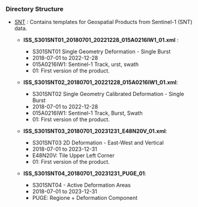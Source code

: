 ### Directory Structure

- [SNT](SNT) : Contains templates for Geospatial Products from Sentinel-1 (SNT) data.
  - **ISS_S301SNT01_20180701_20221228_015A0216IW1_01.xml** : 
    - S301SNT01 Single Geometry Deformation - Single Burst
    - 2018-07-01 to 2022-12-28
    - 015A0216IW1: Sentinel-1 Track, urst, swath
    - 01: First version of the product.
   
 
  - **ISS_S301SNT02_20180701_20221228_015A0216IW1_01.xml**:
    - S301SNT02 Single Geometry Calibrated Deformation - Single Burst
    - 2018-07-01 to 2022-12-28
    - 015A0216IW1: Sentinel-1 Track, Burst, Swath
    - 01: First version of the product.
  
  
  - **ISS_S301SNT03_20180701_20231231_E48N20V_01.xml**:
    - S301SNT03 2D Deformation - East-West and Vertical
    - 2018-07-01 to 2023-12-31
    - E48N20V: Tile Upper Left Corner
    - 01: First version of the product.


  - **ISS_S301SNT04_20180701_20231231_PUGE_01**:
    - S301SNT04 - Active Deformation Areas
    - 2018-07-01 to 2023-12-31
    - PUGE: Regione + Deformation Component